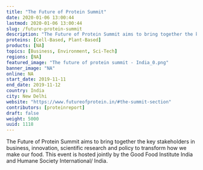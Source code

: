 ```yaml
---
title: "The Future of Protein Summit"
date: 2020-01-06 13:00:44
lastmod: 2020-01-06 13:00:44
slug: /future-protein-summit
description: "The Future of Protein Summit aims to bring together the key stakeholders in business, innovation, scientific research and policy to transform how we make our food. This event is hosted jointly by the Good Food Institute India and Humane Society International/ India."
proteins: [Cell-Based, Plant-Based]
products: [NA]
topics: [Business, Environment, Sci-Tech]
regions: [NA]
featured_image: "The future of protein summit - India_0.png"
banner_image: "NA"
online: NA
start_date: 2019-11-11
end_date: 2019-11-12
country: India
city: New Delhi
website: "https://www.futureofprotein.in/#the-summit-section"
contributors: [proteinreport]
draft: false
weight: 5000
uuid: 1118
---
```

The Future of Protein Summit aims to bring together the key stakeholders in business, innovation, scientific research and policy to transform how we make our food. This event is hosted jointly by the Good Food Institute India and Humane Society International/ India.
